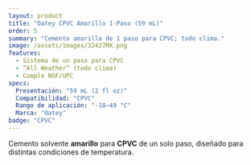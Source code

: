 ```yaml
---
layout: product
title: "Oatey CPVC Amarillo 1-Paso (59 mL)"
order: 5
summary: "Cemento amarillo de 1 paso para CPVC; todo clima."
image: /assets/images/32427MX.png
features:
  - Sistema de un paso para CPVC
  - “All Weather” (todo clima)
  - Cumple NSF/UPC
specs:
  Presentación: "59 mL (2 fl oz)"
  Compatibilidad: "CPVC"
  Rango de aplicación: "-18–49 °C"
  Marca: "Oatey"
badge: "CPVC"
---
```

Cemento solvente **amarillo** para **CPVC** de un solo paso, diseñado para distintas condiciones de temperatura.
